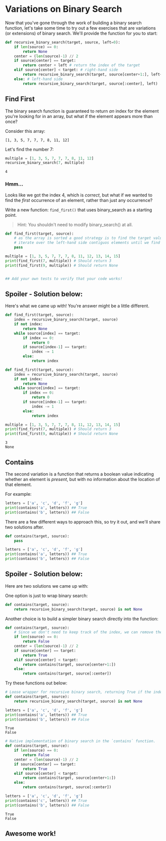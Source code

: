 
# Variations on Binary Search 

Now that you've gone through the work of building a binary search function, let's take some time to try out a few exercises that are variations (or extensions) of binary search. We'll provide the function for you to start:


```python
def recursive_binary_search(target, source, left=0):
    if len(source) == 0:
        return None
    center = (len(source)-1) // 2
    if source[center] == target:
        return center + left # return the index of the target
    elif source[center] < target: # right-hand side
        return recursive_binary_search(target, source[center+1:], left+center+1)
    else: # left-hand side
        return recursive_binary_search(target, source[:center], left)
```

## Find First

The binary search function is guaranteed to return _an_ index for the element you're looking for in an array, but what if the element appears more than once?

Consider this array:

`[1, 3, 5, 7, 7, 7, 8, 11, 12]`

Let's find the number 7:


```python
multiple = [1, 3, 5, 7, 7, 7, 8, 11, 12]
recursive_binary_search(7, multiple)
```




    4



### Hmm...

Looks like we got the index 4, which is _correct_, but what if we wanted to find the _first_ occurrence of an element, rather than just any occurrence?

Write a new function: `find_first()` that uses binary_search as a starting point.

> Hint: You shouldn't need to modify binary_search() at all.


```python
def find_first(target, source):
    # as the array is sorted a good strategy is to find the target value with the recursive procedure first and 
    # iterate over the left-hand side contiguos elements until we find the first element.
    pass

multiple = [1, 3, 5, 7, 7, 7, 8, 11, 12, 13, 14, 15]
print(find_first(7, multiple)) # Should return 3
print(find_first(9, multiple)) # Should return None


## Add your own tests to verify that your code works!
```

## Spoiler - Solution below:

Here's what we came up with! You're answer might be a little different.

```python
def find_first(target, source):
    index = recursive_binary_search(target, source)
    if not index:
        return None
    while source[index] == target:
        if index == 0:
            return 0
        if source[index-1] == target:
            index -= 1
        else:
            return index
```


```python
def find_first(target, source):
    index = recursive_binary_search(target, source)
    if not index:
        return None
    while source[index] == target:
        if index == 0:
            return 0
        if source[index-1] == target:
            index -= 1
        else:
            return index

multiple = [1, 3, 5, 7, 7, 7, 8, 11, 12, 13, 14, 15]
print(find_first(7, multiple)) # Should return 3
print(find_first(9, multiple)) # Should return None

```

    3
    None


## Contains

The second variation is a function that returns a boolean value indicating whether an element is _present_, but with no information about the location of that element.

For example:

```python
letters = ['a', 'c', 'd', 'f', 'g']
print(contains('a', letters)) ## True
print(contains('b', letters)) ## False
```

There are a few different ways to approach this, so try it out, and we'll share two solutions after.


```python
def contains(target, source):
    pass

letters = ['a', 'c', 'd', 'f', 'g']
print(contains('a', letters)) ## True
print(contains('b', letters)) ## False
```

## Spoiler - Solution below:

Here are two solutions we came up with:

One option is just to wrap binary search:

```python
def contains(target, source):
    return recursive_binary_search(target, source) is not None
```

Another choice is to build a simpler binary search directly into the function:

```python
def contains(target, source):
    # Since we don't need to keep track of the index, we can remove the `left` parameter.
    if len(source) == 0:
        return False
    center = (len(source)-1) // 2
    if source[center] == target:
        return True
    elif source[center] < target:
        return contains(target, source[center+1:])
    else:
        return contains(target, source[:center])
```

Try these functions out below:


```python
# Loose wrapper for recursive binary search, returning True if the index is found and False if not
def contains(target, source):
    return recursive_binary_search(target, source) is not None

letters = ['a', 'c', 'd', 'f', 'g']
print(contains('a', letters)) ## True
print(contains('b', letters)) ## False


```

    True
    False



```python
# Native implementation of binary search in the `contains` function.
def contains(target, source):
    if len(source) == 0:
        return False
    center = (len(source)-1) // 2
    if source[center] == target:
        return True
    elif source[center] < target:
        return contains(target, source[center+1:])
    else:
        return contains(target, source[:center])

letters = ['a', 'c', 'd', 'f', 'g']
print(contains('c', letters)) ## True
print(contains('b', letters)) ## False


```

    True
    False


## Awesome work!


```python

```
